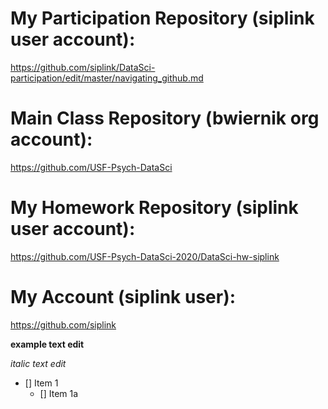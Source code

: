 
# My Participation Repository (siplink user account):
https://github.com/siplink/DataSci-participation/edit/master/navigating_github.md

# Main Class Repository (bwiernik org account):
https://github.com/USF-Psych-DataSci

# My Homework Repository (siplink user account):
https://github.com/USF-Psych-DataSci-2020/DataSci-hw-siplink

# My Account (siplink user):
https://github.com/siplink

**example text edit**

*italic text edit*

* [] Item 1
  * [] Item 1a
